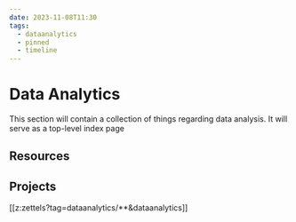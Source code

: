 ```yaml
---
date: 2023-11-08T11:30
tags:
  - dataanalytics
  - pinned
  - timeline
---
```


# Data Analytics

This section will contain a collection of things regarding data analysis. It will serve as a top-level index page

## Resources

## Projects


[[z:zettels?tag=dataanalytics/**&dataanalytics]]
